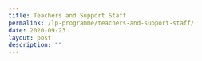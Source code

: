 ```yaml
---
title: Teachers and Support Staff
permalink: /lp-programme/teachers-and-support-staff/
date: 2020-09-23
layout: post
description: ""
---
```

